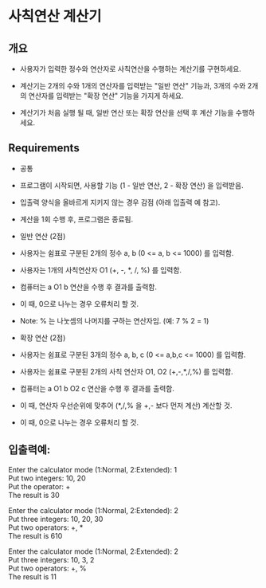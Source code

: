 # 사칙연산 계산기

## 개요

- 사용자가 입력한 정수와 연산자로 사칙연산을 수행하는 계산기를 구현하세요.

- 계산기는 2개의 수와 1개의 연산자를 입력받는 "일반 연산" 기능과, 3개의 수와 2개의 연산자를 입력받는 "확장 연산" 기능을 가지게 하세요.

- 계산기가 처음 실행 될 때, 일반 연산 또는 확장 연산을 선택 후 계산 기능을 수행하세요.

## Requirements

- 공통

* 프로그램이 시작되면, 사용할 기능 (1 - 일반 연산, 2 - 확장 연산) 을 입력받음.

* 입출력 양식을 올바르게 지키지 않는 경우 감점 (아래 입출력 예 참고).

* 계산을 1회 수행 후, 프로그램은 종료됨.

- 일반 연산 (2점)

* 사용자는 쉼표로 구분된 2개의 정수 a, b (0 <= a, b <= 1000) 를 입력함.

* 사용자는 1개의 사칙연산자 O1 (+, -, \*, /, %) 를 입력함.

* 컴퓨터는 a O1 b 연산을 수행 후 결과를 출력함.

* 이 때, 0으로 나누는 경우 오류처리 할 것.

* Note: % 는 나눗셈의 나머지를 구하는 연산자임. (예: 7 % 2 = 1)

- 확장 연산 (2점)

* 사용자는 쉼표로 구분된 3개의 정수 a, b, c (0 <= a,b,c <= 1000) 를 입력함.

* 사용자는 쉼표로 구분된 2개의 사칙 연산자 O1, O2 (+,-,\*,/,%) 를 입력함.

* 컴퓨터는 a O1 b O2 c 연산을 수행 후 결과를 출력함.

* 이 때, 연산자 우선순위에 맞추어 (\*,/,% 을 +,- 보다 먼저 계산) 계산할 것.

* 이 때, 0으로 나누는 경우 오류처리 할 것.

## 입출력예:

Enter the calculator mode (1:Normal, 2:Extended): 1  
Put two integers: 10, 20  
Put the operator: +  
The result is 30

Enter the calculator mode (1:Normal, 2:Extended): 2  
Put three integers: 10, 20, 30  
Put two operators: +, \*  
The result is 610

Enter the calculator mode (1:Normal, 2:Extended): 2  
Put three integers: 10, 3, 2  
Put two operators: +, %  
The result is 11
